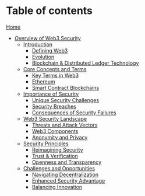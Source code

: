 # Table of contents

[Home](README.md)

* [Overview of Web3 Security](Book/1/1-overview.md)
    * [Introduction](Book/1/1/0-intro.md)
        * [Defining Web3](Book/1/1/1-defining_web3.md)
        * [Evolution](Book/1/1/2-evolution_of_web3.md)
        * [Blockchain & Distributed Ledger Technology](Book/1/1/3-blockchain_dlt.md)
    * [Core Concepts and Terms]()
        * [Key Terms in Web3](Book/1/2/1-key_terms_in_web3.md)
        * [Ethereum](Book/1/2/2-Ethereum.md)
        * [Smart Contract Blockchains](Book/1/2/3-other_blockchain_platforms.md)
    * [Importance of Security](Book/1/3/0-importance_of_security.md)
        * [Unique Security Challenges](Book/1/3/1-unique_security_challenges.md)
        * [Security Breaches](Book/1/3/2-security_breaches.md)
        * [Consequences of Security Failures](Book/1/3/3-consequences_of_security_failures.md)
    * [Web3 Security Landscape](Book/1/4/0-web3_security_landscape.md)
        * [Threats and Attack Vectors](Book/1/4/1-threats_and_attack_vectors.md)
        * [Web3 Components](Book/1/4/2-web3_components.md)
        * [Anonymity and Privacy](Book/1/4/3-anonymity_and_privacy.md)
    * [Security Principles](Book/1/5/0-security_principles.md)
        * [Reimagining Security](Book/1/5/1-reimagining_security.md)
        * [Trust & Verification](Book/1/5/2-trust_verification.md)
        * [Openness and Transparency](Book/1/5/3-openness_transparency.md)
    * [Challenges and Opportunities](Book/1/6/0-challenges_opportunities.md)
        * [Navigating Decentralization](Book/1/6/1-innovation_security.md)
        * [Enhanced Security Advantage](Book/1/6/2-enhanced_security.md)
        * [Balancing Innovation](Book/1/6/3-balancing_innovation.md)
<!-- * [02-Web3 Security Best Practices](Book/02-Web3SecurityBestPractices.md) -->
<!-- * [03-Smart Contract Security](Book/03-SmartContractSecurity.md)
* [04-Smart Contract Auditing](Book/04-SmartContractAuditing.md)
* [05-Advanced Web3 Security](Book/05-AdvancedWeb3Security.md)
* [06-Tools of the Trade](Book/06-ToolsoftheTrade.md)
* [07-Incident Forensics](Book/07-IncidentForensics.md)
* [08-Past Exploits](Book/08-PastExploits.md)
* [09-Cryptographic Security in Web3](Book/09-CryptographicSecurityinWeb3.md)
* [10-Regulatory Compliance and Legal Aspects](Book/10-RegulatoryComplianceandLegalAspects.md)
* [11-Emerging Trends and Future Directions](11-emerging-trends-and-future-directions.md) -->